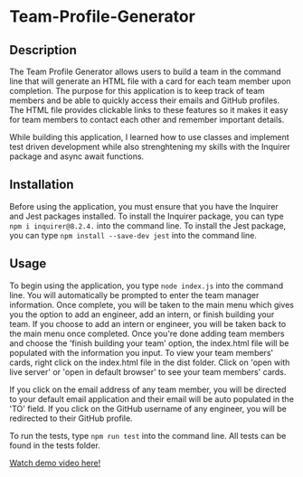 # Team-Profile-Generator

## Description

The Team Profile Generator allows users to build a team in the command line that will generate an HTML file with a card for each team member upon completion. The purpose for this application is to keep track of team members and be able to quickly access their emails and GitHub profiles. The HTML file provides clickable links to these features so it makes it easy for team members to contact each other and remember important details.

While building this application, I learned how to use classes and implement test driven development while also strenghtening my skills with the Inquirer package and async await functions.

## Installation

Before using the application, you must ensure that you have the Inquirer and Jest packages installed. To install the Inquirer package, you can type `npm i inquirer@8.2.4.` into the command line. To install the Jest package, you can type `npm install --save-dev jest` into the command line.

## Usage

To begin using the application, you type `node index.js` into the command line. You will automatically be prompted to enter the team manager information. Once complete, you will be taken to the main menu which gives you the option to add an engineer, add an intern, or finish building your team. If you choose to add an intern or engineer, you will be taken back to the main menu once completed. Once you're done adding team members and choose the 'finish building your team' option, the index.html file will be populated with the information you input. To view your team members' cards, right click on the index.html file in the dist folder. Click on 'open with live server' or 'open in default browser' to see your team members' cards.

If you click on the email address of any team member, you will be directed to your default email application and their email will be auto populated in the 'TO' field. If you click on the GitHub username of any engineer, you will be redirected to their GitHub profile.

To run the tests, type `npm run test` into the command line. All tests can be found in the tests folder.

[Watch demo video here!](video/Team%20Profile%20Generator.mp4)
